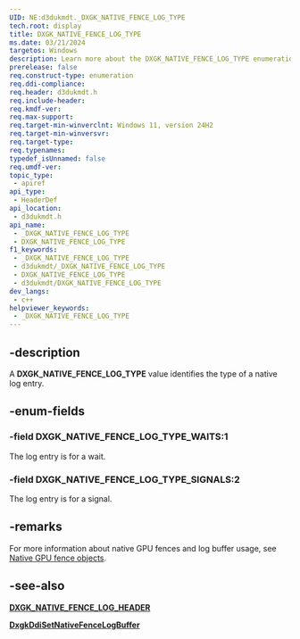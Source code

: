 ```yaml
---
UID: NE:d3dukmdt._DXGK_NATIVE_FENCE_LOG_TYPE
tech.root: display
title: DXGK_NATIVE_FENCE_LOG_TYPE
ms.date: 03/21/2024
targetos: Windows
description: Learn more about the DXGK_NATIVE_FENCE_LOG_TYPE enumeration.
prerelease: false
req.construct-type: enumeration
req.ddi-compliance: 
req.header: d3dukmdt.h
req.include-header: 
req.kmdf-ver: 
req.max-support: 
req.target-min-winverclnt: Windows 11, version 24H2
req.target-min-winversvr: 
req.target-type: 
req.typenames: 
typedef_isUnnamed: false
req.umdf-ver: 
topic_type:
 - apiref
api_type:
 - HeaderDef
api_location:
 - d3dukmdt.h
api_name:
 - _DXGK_NATIVE_FENCE_LOG_TYPE
 - DXGK_NATIVE_FENCE_LOG_TYPE
f1_keywords:
 - _DXGK_NATIVE_FENCE_LOG_TYPE
 - d3dukmdt/_DXGK_NATIVE_FENCE_LOG_TYPE
 - DXGK_NATIVE_FENCE_LOG_TYPE
 - d3dukmdt/DXGK_NATIVE_FENCE_LOG_TYPE
dev_langs:
 - c++
helpviewer_keywords:
 - _DXGK_NATIVE_FENCE_LOG_TYPE
---
```


## -description

A **DXGK_NATIVE_FENCE_LOG_TYPE** value identifies the type of a native log entry.

## -enum-fields

### -field DXGK_NATIVE_FENCE_LOG_TYPE_WAITS:1

The log entry is for a wait.

### -field DXGK_NATIVE_FENCE_LOG_TYPE_SIGNALS:2

The log entry is for a signal.

## -remarks

For more information about native GPU fences and log buffer usage, see [Native GPU fence objects](/windows-hardware/drivers/display/native-gpu-fence-objects).

## -see-also

[**DXGK_NATIVE_FENCE_LOG_HEADER**](ns-d3dukmdt-dxgk_native_fence_log_header.md)

[**DxgkDdiSetNativeFenceLogBuffer**](../d3dkmddi/nc-d3dkmddi-dxgkddi_setnativefencelogbuffer.md)
